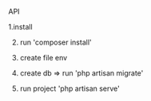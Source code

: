 API

1.install 

2. run 'composer install'

3. create file env

4. create db => run 'php artisan migrate'

5. run project 'php artisan serve'


